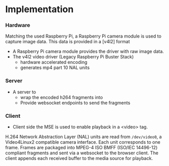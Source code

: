 # Implementation



### Hardware

Matching the used Raspberry Pi, a Raspberry Pi camera module is used to capture image data. This data is provided in a [v4l2] format 
- A Raspberry Pi camera module provides the driver with raw image data.
- The v4l2 video driver (Legacy Raspberry Pi Buster Stack)
  - hardware accelerated encoding
  - generates mp4 part 10 NAL units

### Server
- A server to
  -  wrap the encoded h264 fragments into 
  - Provide websocket endpoints to send the fragments

### Client
- Client side the MSE is used to enable playback in a \<video\> tag.




H.264 Network Abstraction Layer (NAL) units are read from `/dev/video0`, a
Video4Linux2 compatible camera interface. Each unit corresponds to one frame.
Frames are packaged into MPEG-4 ISO BMFF (ISO/IEC 14496-12) compliant
fragments and sent via a websocket to the browser client. The client appends
each received buffer to the media source for playback.
